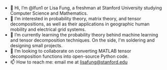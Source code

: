 - 👋 Hi, I’m @lfun1 or Lisa Fung, a freshman at Stanford University studying Computer Science and Mathematics.
- 👀 I’m interested in probability theory, matrix theory, and tensor decompositions, as well as their applications in geographic human mobility and electrical grid systems.
- 🌱 I’m currently learning the probability theory behind machine learning and tensor decomposition techniques. On the side, I'm soldering and designing small projects.
- 💞️ I’m looking to collaborate on converting MATLAB tensor decomposition functions into open-source Python code.
- 📫 How to reach me: email me at lisafung@stanford.edu

<!---
lfun1/lfun1 is a ✨ special ✨ repository because its `README.md` (this file) appears on your GitHub profile.
You can click the Preview link to take a look at your changes.
--->
